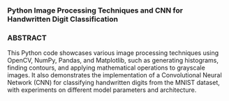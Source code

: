 ### Python Image Processing Techniques and CNN for Handwritten Digit Classification
### ABSTRACT
This Python code showcases various image processing techniques using OpenCV, NumPy, Pandas, and Matplotlib, such as generating histograms, finding contours, and applying mathematical operations to grayscale images. It also demonstrates the implementation of a Convolutional Neural Network (CNN) for classifying handwritten digits from the MNIST dataset, with experiments on different model parameters and architecture.
